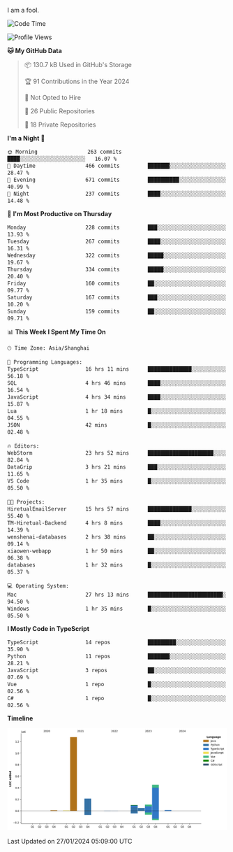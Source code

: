 I am a fool.

<!--START_SECTION:waka-->
![Code Time](http://img.shields.io/badge/Code%20Time-1%2C156%20hrs%2042%20mins-blue)

![Profile Views](http://img.shields.io/badge/Profile%20Views-0-blue)

**🐱 My GitHub Data** 

> 📦 130.7 kB Used in GitHub's Storage 
 > 
> 🏆 91 Contributions in the Year 2024
 > 
> 🚫 Not Opted to Hire
 > 
> 📜 26 Public Repositories 
 > 
> 🔑 18 Private Repositories 
 > 
**I'm a Night 🦉** 

```text
🌞 Morning                263 commits         ████░░░░░░░░░░░░░░░░░░░░░   16.07 % 
🌆 Daytime                466 commits         ███████░░░░░░░░░░░░░░░░░░   28.47 % 
🌃 Evening                671 commits         ██████████░░░░░░░░░░░░░░░   40.99 % 
🌙 Night                  237 commits         ████░░░░░░░░░░░░░░░░░░░░░   14.48 % 
```
📅 **I'm Most Productive on Thursday** 

```text
Monday                   228 commits         ███░░░░░░░░░░░░░░░░░░░░░░   13.93 % 
Tuesday                  267 commits         ████░░░░░░░░░░░░░░░░░░░░░   16.31 % 
Wednesday                322 commits         █████░░░░░░░░░░░░░░░░░░░░   19.67 % 
Thursday                 334 commits         █████░░░░░░░░░░░░░░░░░░░░   20.40 % 
Friday                   160 commits         ██░░░░░░░░░░░░░░░░░░░░░░░   09.77 % 
Saturday                 167 commits         ███░░░░░░░░░░░░░░░░░░░░░░   10.20 % 
Sunday                   159 commits         ██░░░░░░░░░░░░░░░░░░░░░░░   09.71 % 
```


📊 **This Week I Spent My Time On** 

```text
🕑︎ Time Zone: Asia/Shanghai

💬 Programming Languages: 
TypeScript               16 hrs 11 mins      ██████████████░░░░░░░░░░░   56.18 % 
SQL                      4 hrs 46 mins       ████░░░░░░░░░░░░░░░░░░░░░   16.54 % 
JavaScript               4 hrs 34 mins       ████░░░░░░░░░░░░░░░░░░░░░   15.87 % 
Lua                      1 hr 18 mins        █░░░░░░░░░░░░░░░░░░░░░░░░   04.55 % 
JSON                     42 mins             █░░░░░░░░░░░░░░░░░░░░░░░░   02.48 % 

🔥 Editors: 
WebStorm                 23 hrs 52 mins      █████████████████████░░░░   82.84 % 
DataGrip                 3 hrs 21 mins       ███░░░░░░░░░░░░░░░░░░░░░░   11.65 % 
VS Code                  1 hr 35 mins        █░░░░░░░░░░░░░░░░░░░░░░░░   05.50 % 

🐱‍💻 Projects: 
HiretualEmailServer      15 hrs 57 mins      ██████████████░░░░░░░░░░░   55.40 % 
TM-Hiretual-Backend      4 hrs 8 mins        ████░░░░░░░░░░░░░░░░░░░░░   14.39 % 
wenshenai-databases      2 hrs 38 mins       ██░░░░░░░░░░░░░░░░░░░░░░░   09.14 % 
xiaowen-webapp           1 hr 50 mins        ██░░░░░░░░░░░░░░░░░░░░░░░   06.38 % 
databases                1 hr 32 mins        █░░░░░░░░░░░░░░░░░░░░░░░░   05.37 % 

💻 Operating System: 
Mac                      27 hrs 13 mins      ████████████████████████░   94.50 % 
Windows                  1 hr 35 mins        █░░░░░░░░░░░░░░░░░░░░░░░░   05.50 % 
```

**I Mostly Code in TypeScript** 

```text
TypeScript               14 repos            █████████░░░░░░░░░░░░░░░░   35.90 % 
Python                   11 repos            ███████░░░░░░░░░░░░░░░░░░   28.21 % 
JavaScript               3 repos             ██░░░░░░░░░░░░░░░░░░░░░░░   07.69 % 
Vue                      1 repo              █░░░░░░░░░░░░░░░░░░░░░░░░   02.56 % 
C#                       1 repo              █░░░░░░░░░░░░░░░░░░░░░░░░   02.56 % 
```



**Timeline**

![Lines of Code chart](https://raw.githubusercontent.com/VeejaLiu/VeejaLiu/master/assets/bar_graph.png)


 Last Updated on 27/01/2024 05:09:00 UTC
<!--END_SECTION:waka-->
